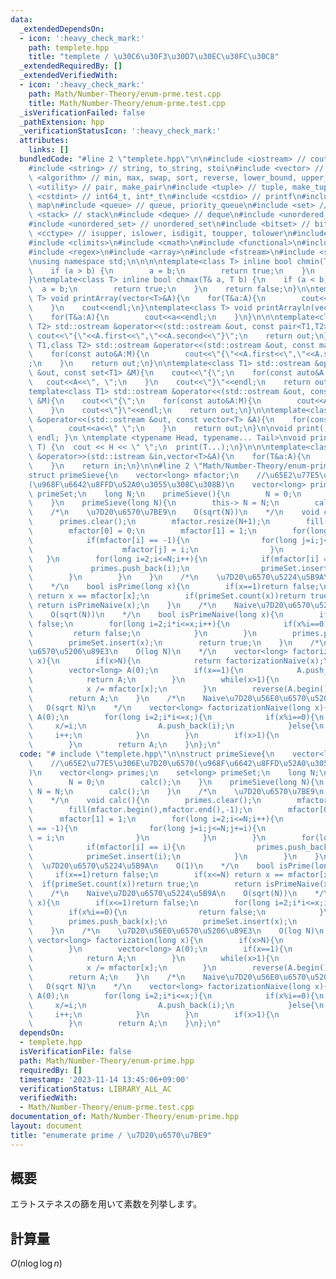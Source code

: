 ```yaml
---
data:
  _extendedDependsOn:
  - icon: ':heavy_check_mark:'
    path: templete.hpp
    title: "templete / \u30C6\u30F3\u30D7\u30EC\u30FC\u30C8"
  _extendedRequiredBy: []
  _extendedVerifiedWith:
  - icon: ':heavy_check_mark:'
    path: Math/Number-Theory/enum-prme.test.cpp
    title: Math/Number-Theory/enum-prme.test.cpp
  _isVerificationFailed: false
  _pathExtension: hpp
  _verificationStatusIcon: ':heavy_check_mark:'
  attributes:
    links: []
  bundledCode: "#line 2 \"templete.hpp\"\n\n#include <iostream> // cout, endl, cin\n\
    #include <string> // string, to_string, stoi\n#include <vector> // vector\n#include\
    \ <algorithm> // min, max, swap, sort, reverse, lower_bound, upper_bound\n#include\
    \ <utility> // pair, make_pair\n#include <tuple> // tuple, make_tuple\n#include\
    \ <cstdint> // int64_t, int*_t\n#include <cstdio> // printf\n#include <map> //\
    \ map\n#include <queue> // queue, priority_queue\n#include <set> // set\n#include\
    \ <stack> // stack\n#include <deque> // deque\n#include <unordered_map> // unordered_map\n\
    #include <unordered_set> // unordered_set\n#include <bitset> // bitset\n#include\
    \ <cctype> // isupper, islower, isdigit, toupper, tolower\n#include <iomanip>\n\
    #include <climits>\n#include <cmath>\n#include <functional>\n#include <numeric>\n\
    #include <regex>\n#include <array>\n#include <fstream>\n#include <sstream>\n\n\
    \nusing namespace std;\n\n\n\ntemplate<class T> inline bool chmin(T& a, T b) {\n\
    \    if (a > b) {\n        a = b;\n        return true;\n    }\n    return false;\n\
    }\ntemplate<class T> inline bool chmax(T& a, T b) {\n    if (a < b) {\n      \
    \  a = b;\n        return true;\n    }\n    return false;\n}\n\ntemplate<class\
    \ T> void printArray(vector<T>&A){\n    for(T&a:A){\n        cout<<a<<\" \";\n\
    \    }\n    cout<<endl;\n}\ntemplate<class T> void printArrayln(vector<T>&A){\n\
    \    for(T&a:A){\n        cout<<a<<endl;\n    }\n}\n\n\ntemplate<class T1,class\
    \ T2> std::ostream &operator<<(std::ostream &out, const pair<T1,T2> &A){\n   \
    \ cout<<\"{\"<<A.first<<\",\"<<A.second<<\"}\";\n    return out;\n}\n\ntemplate<class\
    \ T1,class T2> std::ostream &operator<<(std::ostream &out, const map<T1,T2> &M){\n\
    \    for(const auto&A:M){\n        cout<<\"{\"<<A.first<<\",\"<<A.second<<\"}\"\
    ;\n    }\n    return out;\n}\n\ntemplate<class T1> std::ostream &operator<<(std::ostream\
    \ &out, const set<T1> &M){\n    cout<<\"{\";\n    for(const auto&A:M){\n     \
    \   cout<<A<<\", \";\n    }\n    cout<<\"}\"<<endl;\n    return out;\n}\n\n\n\
    template<class T1> std::ostream &operator<<(std::ostream &out, const multiset<T1>\
    \ &M){\n    cout<<\"{\";\n    for(const auto&A:M){\n        cout<<A<<\", \";\n\
    \    }\n    cout<<\"}\"<<endl;\n    return out;\n}\n\ntemplate<class T> std::ostream\
    \ &operator<<(std::ostream &out, const vector<T> &A){\n    for(const T &a:A){\n\
    \        cout<<a<<\" \";\n    }\n    return out;\n}\n\nvoid print() { cout <<\
    \ endl; }\n \ntemplate <typename Head, typename... Tail>\nvoid print(Head H, Tail...\
    \ T) {\n  cout << H << \" \";\n  print(T...);\n}\n\n\ntemplate<class T> std::istream\
    \ &operator>>(std::istream &in,vector<T>&A){\n    for(T&a:A){\n        std::cin>>a;\n\
    \    }\n    return in;\n}\n\n#line 2 \"Math/Number-Theory/enum-prime.hpp\"\n\n\
    struct primeSieve{\n    vector<long> mfactor;\n    //\u65E2\u77E5\u306E\u7D20\u6570\
    (\u968F\u6642\u8FFD\u52A0\u3055\u308C\u308B)\n    vector<long> primes;\n    set<long>\
    \ primeSet;\n    long N;\n    primeSieve(){\n        N = 0;\n        calc();\n\
    \    }\n    primeSieve(long N){\n        this-> N = N;\n        calc();\n    }\n\
    \    /*\n    \u7D20\u6570\u7BE9\n    O(sqrt(N))\n    */\n    void calc(){\n  \
    \      primes.clear();\n        mfactor.resize(N+1);\n        fill(mfactor.begin(),mfactor.end(),-1);\n\
    \        mfactor[0] = 0;\n        mfactor[1] = 1;\n        for(long i=2;i<=N;i++){\n\
    \            if(mfactor[i] == -1){\n                for(long j=i;j<=N;j+=i){\n\
    \                    mfactor[j] = i;\n                }\n            }\n     \
    \   }\n        for(long i=2;i<=N;i++){\n            if(mfactor[i] == i){\n   \
    \             primes.push_back(i);\n                primeSet.insert(i);\n    \
    \        }\n        }\n    }\n    /*\n    \u7D20\u6570\u5224\u5B9A\n    O(1)\n\
    \    */\n    bool isPrime(long x){\n        if(x==1)return false;\n        if(x<=N)\
    \ return x == mfactor[x];\n        if(primeSet.count(x))return true;\n       \
    \ return isPrimeNaive(x);\n    }\n    /*\n    Naive\u7D20\u6570\u5224\u5B9A\n\
    \    O(sqrt(N))\n    */\n    bool isPrimeNaive(long x){\n        if(x<=1)return\
    \ false;\n        for(long i=2;i*i<=x;i++){\n            if(x%i==0){\n       \
    \         return false;\n            }\n        }\n        primes.push_back(x);\n\
    \        primeSet.insert(x);\n        return true;\n    }\n    /*\n    \u7D20\u56E0\
    \u6570\u5206\u89E3\n    O(log N)\n    */\n    vector<long> factorization(long\
    \ x){\n        if(x>N){\n            return factorizationNaive(x);\n        }\n\
    \        vector<long> A(0);\n        if(x==1){\n            A.push_back(1);\n\
    \            return A;\n        }\n        while(x>1){\n            A.push_back(mfactor[x]);\n\
    \            x /= mfactor[x];\n        }\n        reverse(A.begin(),A.end());\n\
    \        return A;\n    }\n    /*\n    Naive\u7D20\u56E0\u6570\u5206\u89E3\n \
    \   O(sqrt N)\n    */\n    vector<long> factorizationNaive(long x){\n        vector<long>\
    \ A(0);\n        for(long i=2;i*i<=x;){\n            if(x%i==0){\n           \
    \     x/=i;\n                A.push_back(i);\n            }else{\n           \
    \     i++;\n            }\n        }\n        if(x>1){\n            A.push_back(x);\n\
    \        }\n        return A;\n    }\n};\n"
  code: "# include \"templete.hpp\"\n\nstruct primeSieve{\n    vector<long> mfactor;\n\
    \    //\u65E2\u77E5\u306E\u7D20\u6570(\u968F\u6642\u8FFD\u52A0\u3055\u308C\u308B\
    )\n    vector<long> primes;\n    set<long> primeSet;\n    long N;\n    primeSieve(){\n\
    \        N = 0;\n        calc();\n    }\n    primeSieve(long N){\n        this->\
    \ N = N;\n        calc();\n    }\n    /*\n    \u7D20\u6570\u7BE9\n    O(sqrt(N))\n\
    \    */\n    void calc(){\n        primes.clear();\n        mfactor.resize(N+1);\n\
    \        fill(mfactor.begin(),mfactor.end(),-1);\n        mfactor[0] = 0;\n  \
    \      mfactor[1] = 1;\n        for(long i=2;i<=N;i++){\n            if(mfactor[i]\
    \ == -1){\n                for(long j=i;j<=N;j+=i){\n                    mfactor[j]\
    \ = i;\n                }\n            }\n        }\n        for(long i=2;i<=N;i++){\n\
    \            if(mfactor[i] == i){\n                primes.push_back(i);\n    \
    \            primeSet.insert(i);\n            }\n        }\n    }\n    /*\n  \
    \  \u7D20\u6570\u5224\u5B9A\n    O(1)\n    */\n    bool isPrime(long x){\n   \
    \     if(x==1)return false;\n        if(x<=N) return x == mfactor[x];\n      \
    \  if(primeSet.count(x))return true;\n        return isPrimeNaive(x);\n    }\n\
    \    /*\n    Naive\u7D20\u6570\u5224\u5B9A\n    O(sqrt(N))\n    */\n    bool isPrimeNaive(long\
    \ x){\n        if(x<=1)return false;\n        for(long i=2;i*i<=x;i++){\n    \
    \        if(x%i==0){\n                return false;\n            }\n        }\n\
    \        primes.push_back(x);\n        primeSet.insert(x);\n        return true;\n\
    \    }\n    /*\n    \u7D20\u56E0\u6570\u5206\u89E3\n    O(log N)\n    */\n   \
    \ vector<long> factorization(long x){\n        if(x>N){\n            return factorizationNaive(x);\n\
    \        }\n        vector<long> A(0);\n        if(x==1){\n            A.push_back(1);\n\
    \            return A;\n        }\n        while(x>1){\n            A.push_back(mfactor[x]);\n\
    \            x /= mfactor[x];\n        }\n        reverse(A.begin(),A.end());\n\
    \        return A;\n    }\n    /*\n    Naive\u7D20\u56E0\u6570\u5206\u89E3\n \
    \   O(sqrt N)\n    */\n    vector<long> factorizationNaive(long x){\n        vector<long>\
    \ A(0);\n        for(long i=2;i*i<=x;){\n            if(x%i==0){\n           \
    \     x/=i;\n                A.push_back(i);\n            }else{\n           \
    \     i++;\n            }\n        }\n        if(x>1){\n            A.push_back(x);\n\
    \        }\n        return A;\n    }\n};\n"
  dependsOn:
  - templete.hpp
  isVerificationFile: false
  path: Math/Number-Theory/enum-prime.hpp
  requiredBy: []
  timestamp: '2023-11-14 13:45:06+09:00'
  verificationStatus: LIBRARY_ALL_AC
  verifiedWith:
  - Math/Number-Theory/enum-prme.test.cpp
documentation_of: Math/Number-Theory/enum-prime.hpp
layout: document
title: "enumerate prime / \u7D20\u6570\u7BE9"
---
```


## 概要
エラトステネスの篩を用いて素数を列挙します。

## 計算量
$O(n \log \log n)$

